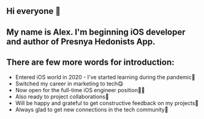 ## Hi everyone 👋
## My name is Alex. I'm beginning iOS developer and author of Presnya Hedonists App.
## There are few more words for introduction:
- Entered iOS world in 2020 - I've started learning during the pandemic🧐
- Switched my career in marketing to tech😋
- Now open for the full-time iOS engineer position🧑‍💻
- Also ready to project collaborations🤝
- Will be happy and grateful to get constructive feedback on my projects🙏
- Always glad to get new connections in the tech community🎉
